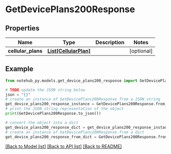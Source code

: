 # GetDevicePlans200Response

## Properties

| Name               | Type                                      | Description | Notes      |
| ------------------ | ----------------------------------------- | ----------- | ---------- |
| **cellular_plans** | [**List[CellularPlan]**](CellularPlan.md) |             | [optional] |

## Example

```python
from notehub_py.models.get_device_plans200_response import GetDevicePlans200Response

# TODO update the JSON string below
json = "{}"
# create an instance of GetDevicePlans200Response from a JSON string
get_device_plans200_response_instance = GetDevicePlans200Response.from_json(json)
# print the JSON string representation of the object
print(GetDevicePlans200Response.to_json())

# convert the object into a dict
get_device_plans200_response_dict = get_device_plans200_response_instance.to_dict()
# create an instance of GetDevicePlans200Response from a dict
get_device_plans200_response_from_dict = GetDevicePlans200Response.from_dict(get_device_plans200_response_dict)
```

[[Back to Model list]](../README.md#documentation-for-models) [[Back to API list]](../README.md#documentation-for-api-endpoints) [[Back to README]](../README.md)
